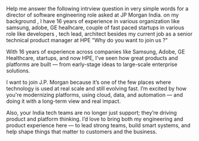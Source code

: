 Help me answer the following intrview question in very simple words for a director of software engineering role asked at JP Morgan India. on my background , I have 16 years of experience in various organization like samsung, adobe, GE healhcare, couple of fast paced startups in various role like developers , tech lead, architect besides my current job as a senior technical product manager at HPE
"Why do you want to join us ?"


With 16 years of experience across companies like Samsung, Adobe, GE Healthcare, startups, and now HPE, I’ve seen how great products and platforms are built — from early-stage ideas to large-scale enterprise solutions.

I want to join J.P. Morgan because it’s one of the few places where technology is used at real scale and still evolving fast. I’m excited by how you're modernizing platforms, using cloud, data, and automation — and doing it with a long-term view and real impact.

Also, your India tech teams are no longer just support; they’re driving product and platform thinking. I’d love to bring both my engineering and product experience here — to lead strong teams, build smart systems, and help shape things that matter to customers and the business.
